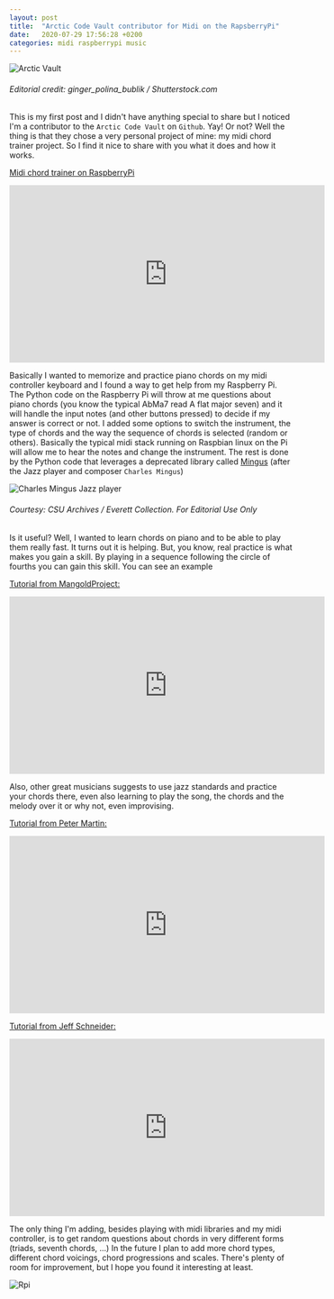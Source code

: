 ```yaml
---
layout: post
title:  "Arctic Code Vault contributor for Midi on the RapsberryPi"
date:   2020-07-29 17:56:28 +0200
categories: midi raspberrypi music
---
```


![Arctic Vault](../../../../../../img/vault.jpg)
###### Editorial credit: ginger_polina_bublik / Shutterstock.com


This is my first post and I didn't have anything special to share but I noticed I'm a contributor to the `Arctic Code Vault` on `Github`. Yay! Or not? Well the thing is that they chose a very personal project of mine: my midi chord trainer project. So I find it nice to share with you what it does and how it works.



[Midi chord trainer on RaspberryPi](https://youtu.be/PeY6GUZ0NfI)

<iframe width="560" height="315" src="https://www.youtube.com/embed/PeY6GUZ0NfI" frameborder="0" allow="accelerometer; autoplay; encrypted-media; gyroscope; picture-in-picture" allowfullscreen></iframe>


Basically I wanted to memorize and practice piano chords on my midi controller keyboard and I found a way to get help from my Raspberry Pi. The Python code on the Raspberry Pi will throw at me questions about piano chords (you know the typical AbMa7 read A flat major seven) and it will handle the input notes (and other buttons pressed) to decide if my answer is correct or not. I added some options to switch the instrument, the type of chords and the way the sequence of chords is selected (random or others). Basically the typical midi stack running on Raspbian linux on the Pi will allow me to hear the notes and change the instrument. The rest is done by the Python code that leverages a deprecated library called [Mingus](https://bspaans.github.io/python-mingus/) (after the Jazz player and composer `Charles Mingus`)

![Charles Mingus Jazz player](../../../../../../img/mingus.jpg)
###### Courtesy: CSU Archives / Everett Collection. For Editorial Use Only

Is it useful? Well, I wanted to learn chords on piano and to be able to play them really fast. It turns out it is helping. But, you know, real practice is what makes you gain a skill. By playing in a sequence following the circle of fourths you can gain this skill. You can see an example 

[Tutorial from MangoldProject:](https://www.youtube.com/watch?v=inHbo-a1Rt0&list=PLoEyyUwDc_OU4MPAifF772iDBe4l_2FPY&index=16&t=20s)

<iframe width="560" height="315" src="https://www.youtube.com/embed/inHbo-a1Rt0" frameborder="0" allow="accelerometer; autoplay; encrypted-media; gyroscope; picture-in-picture" allowfullscreen></iframe>



Also, other great musicians suggests to use jazz standards and practice your chords there, even also learning to play the song, the chords and the melody over it or why not,  even improvising.

[Tutorial from Peter Martin:](https://www.youtube.com/watch?v=Q37PS1uW0a0)

<iframe width="560" height="315" src="https://www.youtube.com/embed/Q37PS1uW0a0" frameborder="0" allow="accelerometer; autoplay; encrypted-media; gyroscope; picture-in-picture" allowfullscreen></iframe>

[Tutorial from Jeff Schneider:](https://www.youtube.com/watch?v=Nj90YQWaXqY)

<iframe width="560" height="315" src="https://www.youtube.com/embed/Nj90YQWaXqY" frameborder="0" allow="accelerometer; autoplay; encrypted-media; gyroscope; picture-in-picture" allowfullscreen></iframe>


The only thing I'm adding, besides playing with midi libraries and my midi controller, is to get random questions about chords in very different forms (triads, seventh chords, ...)
In the future I plan to add more chord types, different chord voicings, chord progressions and scales. There's plenty of room for improvement, but I hope you found it interesting at least.


![Rpi](../../../../../../img/rpimidi.jpg)



